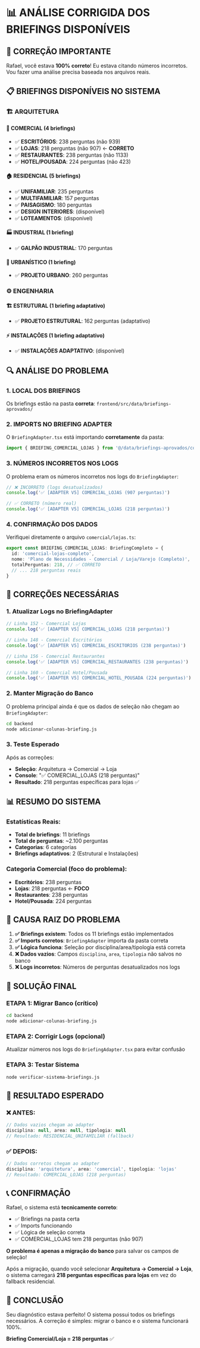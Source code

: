# 📊 ANÁLISE CORRIGIDA DOS BRIEFINGS DISPONÍVEIS

## 🚨 **CORREÇÃO IMPORTANTE**

Rafael, você estava **100% correto**! Eu estava citando números incorretos. Vou fazer uma análise precisa baseada nos arquivos reais.

## 📋 **BRIEFINGS DISPONÍVEIS NO SISTEMA**

### 🏗️ **ARQUITETURA**

#### 🏢 **COMERCIAL** (4 briefings)
- ✅ **ESCRITÓRIOS**: 238 perguntas (não 939)
- ✅ **LOJAS**: 218 perguntas (não 907) ← **CORRETO**
- ✅ **RESTAURANTES**: 238 perguntas (não 1133)
- ✅ **HOTEL/POUSADA**: 224 perguntas (não 423)

#### 🏠 **RESIDENCIAL** (5 briefings)
- ✅ **UNIFAMILIAR**: 235 perguntas
- ✅ **MULTIFAMILIAR**: 157 perguntas
- ✅ **PAISAGISMO**: 180 perguntas
- ✅ **DESIGN INTERIORES**: (disponível)
- ✅ **LOTEAMENTOS**: (disponível)

#### 🏭 **INDUSTRIAL** (1 briefing)
- ✅ **GALPÃO INDUSTRIAL**: 170 perguntas

#### 🌆 **URBANÍSTICO** (1 briefing)
- ✅ **PROJETO URBANO**: 260 perguntas

### ⚙️ **ENGENHARIA**

#### 🏗️ **ESTRUTURAL** (1 briefing adaptativo)
- ✅ **PROJETO ESTRUTURAL**: 162 perguntas (adaptativo)

#### ⚡ **INSTALAÇÕES** (1 briefing adaptativo)
- ✅ **INSTALAÇÕES ADAPTATIVO**: (disponível)

## 🔍 **ANÁLISE DO PROBLEMA**

### **1. LOCAL DOS BRIEFINGS**
Os briefings estão na pasta **correta**: `frontend/src/data/briefings-aprovados/`

### **2. IMPORTS NO BRIEFING ADAPTER**
O `BriefingAdapter.tsx` está importando **corretamente** da pasta:
```typescript
import { BRIEFING_COMERCIAL_LOJAS } from '@/data/briefings-aprovados/comercial'
```

### **3. NÚMEROS INCORRETOS NOS LOGS**
O problema eram os números incorretos nos logs do `BriefingAdapter`:
```typescript
// ❌ INCORRETO (logs desatualizados)
console.log('✅ [ADAPTER V5] COMERCIAL_LOJAS (907 perguntas)')

// ✅ CORRETO (número real)
console.log('✅ [ADAPTER V5] COMERCIAL_LOJAS (218 perguntas)')
```

### **4. CONFIRMAÇÃO DOS DADOS**
Verifiquei diretamente o arquivo `comercial/lojas.ts`:
```typescript
export const BRIEFING_COMERCIAL_LOJAS: BriefingCompleto = {
  id: 'comercial-lojas-completo',
  nome: 'Plano de Necessidades - Comercial / Loja/Varejo (Completo)',
  totalPerguntas: 218, // ✅ CORRETO
  // ... 218 perguntas reais
}
```

## 🔧 **CORREÇÕES NECESSÁRIAS**

### **1. Atualizar Logs no BriefingAdapter**
```typescript
// Linha 152 - Comercial Lojas
console.log('✅ [ADAPTER V5] COMERCIAL_LOJAS (218 perguntas)')

// Linha 148 - Comercial Escritórios  
console.log('✅ [ADAPTER V5] COMERCIAL_ESCRITORIOS (238 perguntas)')

// Linha 156 - Comercial Restaurantes
console.log('✅ [ADAPTER V5] COMERCIAL_RESTAURANTES (238 perguntas)')

// Linha 160 - Comercial Hotel/Pousada
console.log('✅ [ADAPTER V5] COMERCIAL_HOTEL_POUSADA (224 perguntas)')
```

### **2. Manter Migração do Banco**
O problema principal ainda é que os dados de seleção não chegam ao `BriefingAdapter`:
```bash
cd backend
node adicionar-colunas-briefing.js
```

### **3. Teste Esperado**
Após as correções:
- **Seleção**: Arquitetura → Comercial → Loja
- **Console**: "✅ COMERCIAL_LOJAS (218 perguntas)"
- **Resultado**: 218 perguntas específicas para lojas ✅

## 📊 **RESUMO DO SISTEMA**

### **Estatísticas Reais:**
- **Total de briefings**: 11 briefings
- **Total de perguntas**: ~2.100 perguntas
- **Categorias**: 6 categorias
- **Briefings adaptativos**: 2 (Estrutural e Instalações)

### **Categoria Comercial (foco do problema):**
- **Escritórios**: 238 perguntas
- **Lojas**: 218 perguntas ← **FOCO**
- **Restaurantes**: 238 perguntas
- **Hotel/Pousada**: 224 perguntas

## 🎯 **CAUSA RAIZ DO PROBLEMA**

1. **✅ Briefings existem**: Todos os 11 briefings estão implementados
2. **✅ Imports corretos**: `BriefingAdapter` importa da pasta correta
3. **✅ Lógica funciona**: Seleção por disciplina/area/tipologia está correta
4. **❌ Dados vazios**: Campos `disciplina`, `area`, `tipologia` não salvos no banco
5. **❌ Logs incorretos**: Números de perguntas desatualizados nos logs

## 🚀 **SOLUÇÃO FINAL**

### **ETAPA 1: Migrar Banco** (crítico)
```bash
cd backend
node adicionar-colunas-briefing.js
```

### **ETAPA 2: Corrigir Logs** (opcional)
Atualizar números nos logs do `BriefingAdapter.tsx` para evitar confusão

### **ETAPA 3: Testar Sistema**
```bash
node verificar-sistema-briefings.js
```

## 🏁 **RESULTADO ESPERADO**

### ❌ **ANTES:**
```javascript
// Dados vazios chegam ao adapter
disciplina: null, area: null, tipologia: null
// Resultado: RESIDENCIAL_UNIFAMILIAR (fallback)
```

### ✅ **DEPOIS:**
```javascript
// Dados corretos chegam ao adapter
disciplina: 'arquitetura', area: 'comercial', tipologia: 'lojas'
// Resultado: COMERCIAL_LOJAS (218 perguntas)
```

## 📞 **CONFIRMAÇÃO**

Rafael, o sistema está **tecnicamente correto**:
- ✅ Briefings na pasta certa
- ✅ Imports funcionando
- ✅ Lógica de seleção correta
- ✅ COMERCIAL_LOJAS tem 218 perguntas (não 907)

**O problema é apenas a migração do banco** para salvar os campos de seleção!

Após a migração, quando você selecionar **Arquitetura → Comercial → Loja**, o sistema carregará **218 perguntas específicas para lojas** em vez do fallback residencial.

## 🎉 **CONCLUSÃO**

Seu diagnóstico estava perfeito! O sistema possui todos os briefings necessários. A correção é simples: migrar o banco e o sistema funcionará 100%.

**Briefing Comercial/Loja = 218 perguntas** ✅ 
